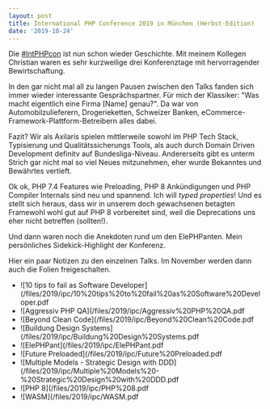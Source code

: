 ```yaml
---
layout: post
title: International PHP Conference 2019 in München (Herbst-Edition)
date: '2019-10-24'
---
```


Die [#IntPHPcon](https://twitter.com/search?q=%23IntPHPcon) ist nun schon wieder Geschichte. Mit meinem Kollegen Christian waren es sehr kurzweilige drei Konferenztage mit hervorragender Bewirtschaftung.

In den gar nicht mal all zu langen Pausen zwischen den Talks fanden sich immer wieder interessante Gesprächspartner. Für mich der Klassiker: "Was macht eigentlich eine Firma [Name] genau?".
Da war von Automobilzulieferern, Drogerieketten, Schweizer Banken, eCommerce-Framework-Plattform-Betreibern alles dabei.

Fazit? Wir als Axilaris spielen mittlerweile sowohl im PHP Tech Stack, Typisierung und Qualitätssicherungs Tools, als auch durch Domain Driven Development definitv auf Bundesliga-Niveau. Andererseits gibt es unterm Strich gar nicht mal so viel Neues mitzunehmen, eher wurde Bekanntes und Bewährtes vertieft. 

Ok ok, PHP 7.4 Features wie Preloading, PHP 8 Ankündigungen und PHP Compiler Internals sind neu und spannend. Ich will *typed properties*! Und es stellt sich heraus, dass wir in unserem doch gewachsenen betagten Framewohl wohl gut auf PHP 8 vorbereitet sind, weil die Deprecations uns eher nicht betreffen (sollten!).

Und dann waren noch die Anekdoten rund um den ElePHPanten. Mein persönliches Sidekick-Highlight der Konferenz.

Hier ein paar Notizen zu den einzelnen Talks. Im November werden dann auch die Folien freigeschalten.

- ![10 tips to fail as Software Developer](/files/2019/ipc/10%20tips%20to%20fail%20as%20Software%20Developer.pdf
- ![Aggressiv PHP QA](/files/2019/ipc/Aggressiv%20PHP%20QA.pdf
- ![Beyond Clean Code](/files/2019/ipc/Beyond%20Clean%20Code.pdf
- ![Buildung Design Systems](/files/2019/ipc/Buildung%20Design%20Systems.pdf
- ![ElePHPant](/files/2019/ipc/ElePHPant.pdf
- ![Future Preloaded](/files/2019/ipc/Future%20Preloaded.pdf
- ![Multiple Models - Strategic Design with DDD](/files/2019/ipc/Multiple%20Models%20-%20Strategic%20Design%20with%20DDD.pdf
- ![PHP 8](/files/2019/ipc/PHP%208.pdf
- ![WASM](/files/2019/ipc/WASM.pdf
